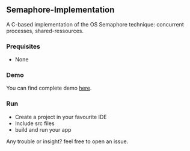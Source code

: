 ## Semaphore-Implementation
A C-based implementation of the OS  Semaphore technique: concurrent processes, shared-ressources.


###  Prequisites
- None


###   Demo
You can find complete demo [here](assets/).

###   Run
- Create a project in your favourite IDE
- Include src files
- build and run your app






Any trouble or insight? feel free to open an issue.
